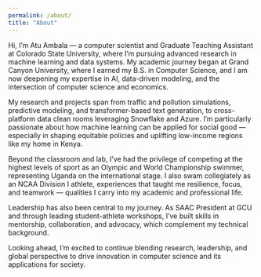 ```yaml
---
permalink: /about/
title: "About"
---
```


Hi, I’m Atu Ambala — a computer scientist and Graduate Teaching Assistant at Colorado State University, where I’m pursuing advanced research in machine learning and data systems. My academic journey began at Grand Canyon University, where I earned my B.S. in Computer Science, and I am now deepening my expertise in AI, data-driven modeling, and the intersection of computer science and economics.

My research and projects span from traffic and pollution simulations, predictive modeling, and transformer-based text generation, to cross-platform data clean rooms leveraging Snowflake and Azure. I’m particularly passionate about how machine learning can be applied for social good — especially in shaping equitable policies and uplifting low-income regions like my home in Kenya.

Beyond the classroom and lab, I’ve had the privilege of competing at the highest levels of sport as an Olympic and World Championship swimmer, representing Uganda on the international stage. I also swam collegiately as an NCAA Division I athlete, experiences that taught me resilience, focus, and teamwork — qualities I carry into my academic and professional life.

Leadership has also been central to my journey. As SAAC President at GCU and through leading student-athlete workshops, I’ve built skills in mentorship, collaboration, and advocacy, which complement my technical background.

Looking ahead, I’m excited to continue blending research, leadership, and global perspective to drive innovation in computer science and its applications for society.
